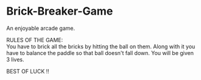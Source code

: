 # Brick-Breaker-Game
An enjoyable arcade game.

RULES OF THE GAME:<br>
You have to brick all the bricks by hitting the ball on them. Along with it you have to balance the paddle so that ball doesn't fall down. You will be given 3 lives.

BEST OF LUCK !!
